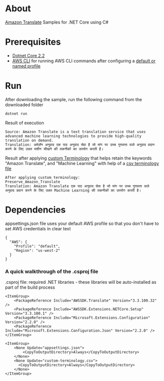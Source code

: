 # About

[Amazon Translate](https://aws.amazon.com/translate/) Samples for .NET Core
using C#

# Prerequisites

- [Dotnet Core 2.2](https://dotnet.microsoft.com/download/dotnet-core/2.2)
- [AWS CLI](https://docs.aws.amazon.com/polly/latest/dg/setup-aws-cli.html) for
  running AWS CLI commands after configuring a
  [default or named profile](https://docs.aws.amazon.com/cli/latest/userguide/cli-chap-configure.html)

# Run

After downloading the sample, run the following command from the downloaded
folder

```
dotnet run
```

Result of execution

```
Source: Amazon Translate is a text translation service that uses advanced machine learning technologies to provide high-quality translation on demand.
Translation: अमेज़ॅन अनुवाद एक पाठ अनुवाद सेवा है जो मांग पर उच्च गुणवत्ता वाले अनुवाद प्रदान करने के लिए उन्नत मशीन सीखने की तकनीकों का उपयोग करती है।
```

Result after applying
[custom Terminology](https://docs.aws.amazon.com/translate/latest/dg/how-custom-terminology.html)
that helps retain the keywords "Amazon Translate", and "Machine Learning" with
help of a
[csv terminology file](https://docs.aws.amazon.com/translate/latest/dg/using-ct.html)

```
After applying custom terminology:
Preserve_Amazon_Translate
Translation: Amazon Translate एक पाठ अनुवाद सेवा है जो मांग पर उच्च गुणवत्ता वाले अनुवाद प्रदान करने के लिए उन्नत Machine Learning की तकनीकों का उपयोग करती है।
```

# Dependencies

appsettings.json file uses your default AWS profile so that you don't have to
set AWS credentials in clear text

```
{
  "AWS": {
    "Profile": "default",
    "Region": "us-west-2"
  }
}
```

### A quick walkthrough of the .csproj file

.csproj file: required .NET libraries - these libraries will be auto-installed
as part of the build process

```
<ItemGroup>
    <PackageReference Include="AWSSDK.Translate" Version="3.3.100.32" />
    <PackageReference Include="AWSSDK.Extensions.NETCore.Setup" Version="3.3.100.1" />
    <PackageReference Include="Microsoft.Extensions.Configuration" Version="2.2.0" />
    <PackageReference Include="Microsoft.Extensions.Configuration.Json" Version="2.2.0" />
</ItemGroup>

<ItemGroup>
    <None Update="appsettings.json">
        <CopyToOutputDirectory>Always</CopyToOutputDirectory>
    </None>
    <None Update="custom-terminology.csv">
      <CopyToOutputDirectory>Always</CopyToOutputDirectory>
    </None>
</ItemGroup>
```
